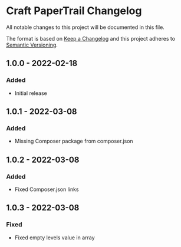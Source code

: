 # Craft PaperTrail Changelog

All notable changes to this project will be documented in this file.

The format is based on [Keep a Changelog](http://keepachangelog.com/) and this project adheres to [Semantic Versioning](http://semver.org/).

## 1.0.0 - 2022-02-18
### Added
- Initial release

## 1.0.1 - 2022-03-08
### Added
- Missing Composer package from composer.json

## 1.0.2 - 2022-03-08
### Added
- Fixed Composer.json links

## 1.0.3 - 2022-03-08
### Fixed
- Fixed empty levels value in array
